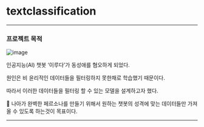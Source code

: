 # textclassification
---
### 프로젝트 목적
![image](https://user-images.githubusercontent.com/52944973/112805465-91d17800-90b0-11eb-9049-8a1d46d9e791.png)

인공지능(AI) 챗봇 ‘이루다’가 동성애를 혐오하게 되었다.

원인은 비 윤리적인 데이터들을 필터링하지 못한채로 학습했기 때문이다.

따라서 이러한 데이터들을 필터링 할 수 있는 모델을 설계하고자 했다.

👀 나아가 완벽한 페르소나를 만들기 위해서 원하는 챗봇의 성격에 맞는 데이터들만 가져올 수 있도록 하는것이 목표이다. 

---
